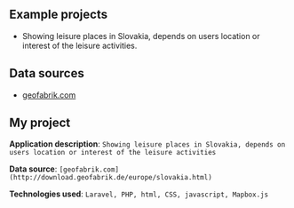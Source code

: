 ## Example projects

- Showing leisure places in Slovakia, depends on users location or interest of the leisure activities.

## Data sources

- [geofabrik.com](http://download.geofabrik.de/europe/slovakia.html)

## My project

**Application description**: `Showing leisure places in Slovakia, depends on users location or interest of the leisure activities`

**Data source**: `[geofabrik.com](http://download.geofabrik.de/europe/slovakia.html)`

**Technologies used**: `Laravel, PHP, html, CSS, javascript, Mapbox.js`
